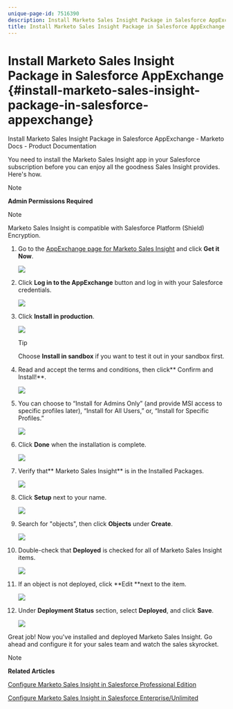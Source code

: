 ```yaml
---
unique-page-id: 7516390
description: Install Marketo Sales Insight Package in Salesforce AppExchange - Marketo Docs - Product Documentation
title: Install Marketo Sales Insight Package in Salesforce AppExchange
---
```


# Install Marketo Sales Insight Package in Salesforce AppExchange {#install-marketo-sales-insight-package-in-salesforce-appexchange}

Install Marketo Sales Insight Package in Salesforce AppExchange - Marketo Docs - Product Documentation

You need to install the Marketo Sales Insight app in your Salesforce subscription before you can enjoy all the goodness Sales Insight provides. Here's how.

>[!NOTE]
>
>**Admin Permissions Required**

>[!NOTE]
>
>Marketo Sales Insight is compatible with Salesforce Platform (Shield) Encryption.

1. Go to the [AppExchange page for Marketo Sales Insight](http://appexchange.salesforce.com/listingDetail?listingId=a0N30000001SVZmEAO) and click **Get it Now**.

   ![](assets/image2015-5-27-15-3a33-3a10.png)

1. Click **Log in to the AppExchange** button and log in with your Salesforce credentials.

   ![](assets/image2014-9-24-17-3a20-3a30.png)

1. Click **Install in production**.

   ![](assets/image2015-5-22-14-3a30-3a28.png)

   >[!TIP]
   >
   >Choose **Install in sandbox** if you want to test it out in your sandbox first.

1. Read and accept the terms and conditions, then click** Confirm and Install!**.

   ![](assets/image2014-9-24-17-3a20-3a58.png)

1. You can choose to “Install for Admins Only” (and provide MSI access to specific profiles later), “Install for All Users,” or, “Install for Specific Profiles.”

   ![](assets/five.png)  

1. Click **Done** when the installation is complete.

   ![](assets/image2015-5-22-14-3a36-3a51.png)

1. Verify that** Marketo Sales Insight** is in the Installed Packages.

   ![](assets/image2015-5-22-14-3a37-3a30.png)

1. Click **Setup** next to your name.

   ![](assets/image2015-5-22-14-3a40-3a39.png)

1. Search for "objects", then click **Objects** under **Create**.

   ![](assets/image2015-5-22-14-3a42-3a7.png)

1. Double-check that **Deployed** is checked for all of Marketo Sales Insight items.

   ![](assets/image2015-5-27-16-3a15-3a58.png)

1. If an object is not deployed, click **Edit **next to the item.

   ![](assets/image2014-9-24-17-3a23-3a45.png)

1. Under **Deployment Status** section, select **Deployed**, and click **Save**. 

   ![](assets/image2014-9-24-17-3a24-3a0.png)

Great job! Now you've installed and deployed Marketo Sales Insight. Go ahead and configure it for your sales team and watch the sales skyrocket.

>[!NOTE]
>
>**Related Articles**
>
>[Configure Marketo Sales Insight in Salesforce Professional Edition](../../../../../welcome-to-marketo-docs/product-docs/marketo-sales-insight/msi-for-salesforce/configuration/configure-marketo-sales-insight-in-salesforce-professional-edition.md)
>
>[Configure Marketo Sales Insight in Salesforce Enterprise/Unlimited](../../../../../welcome-to-marketo-docs/product-docs/marketo-sales-insight/msi-for-salesforce/configuration/configure-marketo-sales-insight-in-salesforce-enterprise-unlimited.md)

